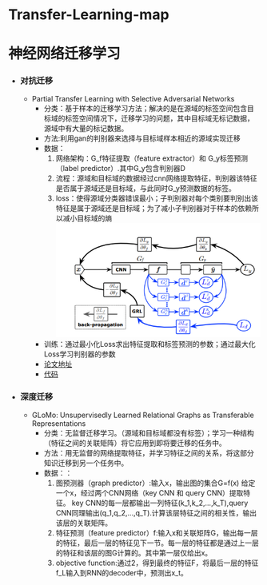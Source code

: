 # Transfer-Learning-map
# 神经网络迁移学习
- ### 对抗迁移
  - Partial Transfer Learning with Selective Adversarial Networks
    - 分类：基于样本的迁移学习方法；解决的是在源域的标签空间包含目标域的标签空间情况下，迁移学习的问题，其中目标域无标记数据，源域中有大量的标记数据。
    - 方法:利用gan的判别器来选择与目标域样本相近的源域实现迁移
    - 数据：
        1. 网络架构：G_f特征提取（feature extractor）和 G_y标签预测（label predictor）.其中G_y包含判别器D
        2. 流程：源域和目标域的数据经过cnn网络提取特征，判别器该特征是否属于源域还是目标域，与此同时G_y预测数据的标签。
        3. loss：使得源域分类器错误最小；子判别器对每个类别要判别出该特征是属于源域还是目标域；为了减小子判别器对于样本的依赖所以减小目标域的熵
        ![](https://github.com/yang-Alice/Transfer-Learning-map/blob/master/fig/fig1.PNG)
     - 训练：通过最小化Loss求出特征提取和标签预测的参数；通过最大化Loss学习判别器的参数       
    - [论文地址](http://ise.thss.tsinghua.edu.cn/~mlong/doc/selective-adversarial-networks-cvpr18.pdf)
    - [代码](https://github.com/thuml)
- ### 深度迁移
  - GLoMo: Unsupervisedly Learned Relational Graphs as Transferable Representations
    - 分类：无监督迁移学习。（源域和目标域都没有标签）；学习一种结构（特征之间的关联矩阵）将它应用到即将要迁移的任务中。
    - 方法：用无监督的网络提取特征，并学习特征之间的关系，将这部分知识迁移到另一个任务中。
    - 数据：：
      1. 图预测器（graph predictor）:输入x，输出图的集合G=f(x) 
         给定一个x，经过两个CNN网络（key CNN 和 query CNN）提取特征。 key CNN的每一层都输出一列特征(k_1,k_2,...,k_T),query CNN同理输出(q_1,q_2,...,q_T).计算该层特征之间的相关性，输出该层的关联矩阵。
      2. 特征预测（feature predictor）f:输入x和关联矩阵G，输出每一层的特征，最后一层的特征见下一节。每一层的特征都是通过上一层的特征和该层的图G计算的。其中第一层仅给出x。
      3. objective function:通过2，得到最终的特征F，将最后一层的特征f_L输入到RNN的decoder中，预测出x_t。
         
     
    

